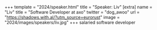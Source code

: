 +++
template = "2024/speaker.html"
title = "Speaker: Liv"
[extra]
  name = "Liv"
  title = "Software Developer at axo"
  twitter = "dog_awoo"
  url = "https://shadows.with.al/?utm_source=eurorust"
  image = "2024/images/speakers/liv.jpg"
+++
salaried software developer
